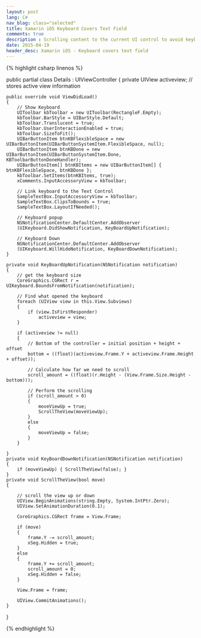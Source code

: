 ```yaml
---
layout: post
lang: C#
nav_blog: class="selected"
title: Xamarin iOS Keyboard Covers Text Field
comments: true
description : Scrolling content to the current UI control to avoid keyboard covering the control
date: 2015-04-19
header_desc: Xamarin iOS - Keyboard covers text field
---
```

<p></p>

{% highlight csharp linenos %}

 public partial class Details : UIViewController
 {
    private UIView activeview; // stores active view information
        
    public override void ViewDidLoad()
    {
        // Show Keyboard
        UIToolbar kbToolbar = new UIToolbar(RectangleF.Empty);
        kbToolbar.BarStyle = UIBarStyle.Default;
        kbToolbar.Translucent = true;
        kbToolbar.UserInteractionEnabled = true;
        kbToolbar.SizeToFit();
        UIBarButtonItem btnKBFlexibleSpace = new UIBarButtonItem(UIBarButtonSystemItem.FlexibleSpace, null);
        UIBarButtonItem btnKBDone = new UIBarButtonItem(UIBarButtonSystemItem.Done, KBToolbarButtonDoneHandler);
        UIBarButtonItem[] btnKBItems = new UIBarButtonItem[] { btnKBFlexibleSpace, btnKBDone };
        kbToolbar.SetItems(btnKBItems, true);
        xComments.InputAccessoryView = kbToolbar;
    
        // Link keyboard to the Text Control
        SampleTextBox.InputAccessoryView = kbToolbar;
        SampleTextBox.ClipsToBounds = true;
        SampleTextBox.LayoutIfNeeded();
    
        // Keyboard popup
        NSNotificationCenter.DefaultCenter.AddObserver
        (UIKeyboard.DidShowNotification, KeyBoardUpNotification);

        // Keyboard Down
        NSNotificationCenter.DefaultCenter.AddObserver
        (UIKeyboard.WillHideNotification, KeyBoardDownNotification);
    }
    
    private void KeyBoardUpNotification(NSNotification notification)
    {
        // get the keyboard size
        CoreGraphics.CGRect r = UIKeyboard.BoundsFromNotification(notification);

        // Find what opened the keyboard
        foreach (UIView view in this.View.Subviews)
        {
            if (view.IsFirstResponder)
                activeview = view;
        }

        if (activeview != null)
        {
            // Bottom of the controller = initial position + height + offset      
            bottom = ((float)(activeview.Frame.Y + activeview.Frame.Height + offset));

            // Calculate how far we need to scroll
            scroll_amount = ((float)(r.Height - (View.Frame.Size.Height - bottom)));

            // Perform the scrolling
            if (scroll_amount > 0)
            {
                moveViewUp = true;
                ScrollTheView(moveViewUp);
            }
            else
            {
                moveViewUp = false;
            }
        }

    }
    private void KeyBoardDownNotification(NSNotification notification)
    {
        if (moveViewUp) { ScrollTheView(false); }
    }
    private void ScrollTheView(bool move)
    {

        // scroll the view up or down
        UIView.BeginAnimations(string.Empty, System.IntPtr.Zero);
        UIView.SetAnimationDuration(0.1);

        CoreGraphics.CGRect frame = View.Frame;

        if (move)
        {
            frame.Y -= scroll_amount;
            xSeg.Hidden = true;
        }
        else
        {
            frame.Y += scroll_amount;
            scroll_amount = 0;
            xSeg.Hidden = false;
        }

        View.Frame = frame;

        UIView.CommitAnimations();
    }
 }

{% endhighlight %}
